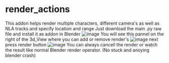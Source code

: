 # render_actions
This addon helps render multiple characters, different camera's as well as NLA tracks and specify location and range
Just download the main .py raw file and install it as addon in Blender
![image](https://github.com/softdrawart/render_actions/assets/43582998/8a07faf3-8b0f-422d-b6d4-8b112cda6efd)
You will see this pannel on the right of the 3d_View where you can add or remove render's
![image](https://github.com/softdrawart/render_actions/assets/43582998/ba152c5b-84b0-47c2-9ad3-6372b30bec62)
next press render button
![image](https://github.com/softdrawart/render_actions/assets/43582998/ef0316b6-b20e-4758-aee3-38944afeb370)
You can always cancell the render or watch the result like normal Blender render operator. (No stuck and anoying blender crash)
